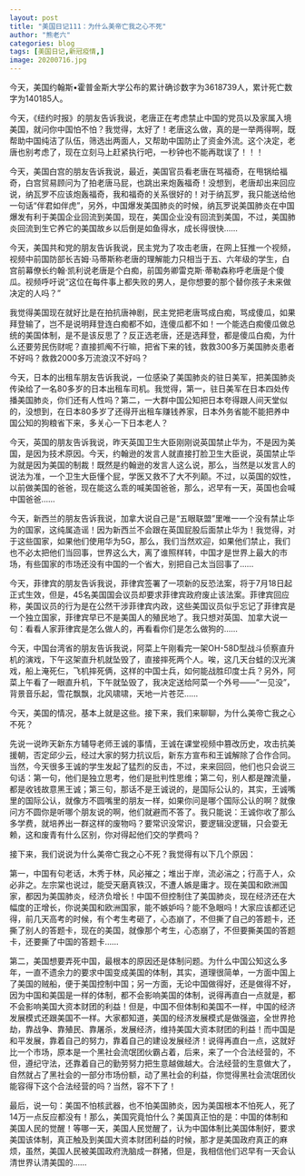 ```yaml
---
layout: post
title: "美国日记111：为什么美帝亡我之心不死"
author: "熊老六"
categories: blog
tags: [美国日记,新冠疫情,]
image: 20200716.jpg
---
```

​​今天，美国约翰斯•霍普金斯大学公布的累计确诊数字为3618739人，累计死亡数字为140185人。

今天，《纽约时报》的朋友告诉我说，老唐正在考虑禁止中国的党员以及家属入境美国，就问你中国怕不怕？我觉得，太好了！老唐这么做，真的是一举两得啊，既帮助中国纯洁了队伍，筛选出两面人，又帮助中国防止了资金外流。这个决定，老唐也别考虑了，现在立刻马上赶紧执行吧，一秒钟也不能再耽误了！！！

今天，美国白宫的朋友告诉我说，最近，美国官员看老唐在骂福奇，在甩锅给福奇，白宫贸易顾问为了拍老唐马屁，也跳出来炮轰福奇！没想到，老唐却出来回应说，纳瓦罗不应该炮轰福奇，我和福奇的关系很好的！对于纳瓦罗，我只能送给他一句话“伴君如伴虎”，另外，中国爆发美国肺炎的时候，纳瓦罗说美国肺炎在中国爆发有利于美国企业回流到美国，现在，美国企业没有回流到美国，不过，美国肺炎回流到生它养它的美国故乡以后倒是如鱼得水，成长得很快……

今天，美国共和党的朋友告诉我说，民主党为了攻击老唐，在网上狂推一个视频，视频中前国防部长吉姆·马蒂斯称老唐的理解能力只相当于五、六年级的学生，白宫前幕僚长约翰·凯利说老唐是个白痴，前国务卿雷克斯·蒂勒森称呼老唐是个傻瓜。视频呼吁说“这位在每件事上都失败的男人，是你想要的那个替你孩子未来做决定的人吗？”

我觉得美国现在就好比是在拍抗唐神剧，民主党把老唐骂成白痴，骂成傻瓜，如果拜登输了，岂不是说明拜登连白痴都不如，连傻瓜都不如！一个能选白痴傻瓜做总统的美国体制，是不是该反思了？反正选老唐，还是选拜登，都是傻瓜白痴，为什么还要劳民伤财呢？直接抓阄不行嘛，把省下来的钱，救救300多万美国肺炎患者不好吗？救救2000多万流浪汉不好吗？

今天，日本的出租车朋友告诉我说，一位感染了美国肺炎的驻日美军，把美国肺炎传染给了一名80多岁的日本出租车司机。我觉得，第一，驻日美军在日本四处传播美国肺炎，你们还有人性吗？第二，一大群中国公知把日本夸得跟人间天堂似的，没想到，在日本80多岁了还得开出租车赚钱养家，日本外务省能不能把养中国公知的狗粮省下来，多关心一下日本老人？

今天，英国的朋友告诉我说，昨天英国卫生大臣刚刚说英国禁止华为，不是因为美国，是因为技术原因。今天，约翰逊的发言人就直接打脸卫生大臣说，英国禁止华为就是因为美国的制裁！既然是约翰逊的发言人这么说，那么，当然是以发言人的说法为准，一个卫生大臣懂个屁，学医又救不了大不列颠。不过，以英国的奴性，以前做美国的爸爸，现在能这么乖的喊美国爸爸，那么，迟早有一天，英国也会喊中国爸爸……

今天，新西兰的朋友告诉我说，加拿大说自己是“五眼联盟”里唯一一个没有禁止华为的国家，这纯属造谣！因为新西兰不会跟在英国屁股后面禁止华为！我觉得，对于这些国家，如果他们使用华为5G，那么，我们当然欢迎，如果他们禁止，我们也不必太把他们当回事，世界这么大，离了谁照样转，中国才是世界上最大的市场，有些国家的市场还没有中国的一个省大，别把自己太当回事了……

今天，菲律宾的朋友告诉我说，菲律宾签署了一项新的反恐法案，将于7月18日起正式生效，但是，45名美国国会议员却要求菲律宾政府废止该法案。菲律宾回应称，美国议员的行为是在公然干涉菲律宾内政，这些美国议员似乎忘记了菲律宾是一个独立国家，菲律宾早已不是美国人的殖民地了。我只想对英国、加拿大说一句：看看人家菲律宾是怎么做人的，再看看你们是怎么做狗的……

今天，中国台湾省的朋友告诉我说，阿菜上午刚看完一架OH-58D型战斗侦察直升机的演戏，下午这架直升机就坠毁了，直接摔死两个人。唉，这几天台蛙的汉光演戏，船上淹死仨，飞机摔死俩，这样的中国士兵，如何能战胜印度士兵？另外，阿菜上午看了一眼直升机，下午就坠毁了，我决定送给阿菜一个外号——“一见没”，背景音乐起，雪花飘飘，北风啸啸，天地一片苍茫……

今天，美国的情况，基本上就是这些。接下来，我们来聊聊，为什么美帝亡我之心不死？

先说一说昨天新东方辅导老师王诚的事情，王诚在课堂视频中篡改历史，攻击抗美援朝，否定邱少云，经过大家的努力抗议后，新东方宣布和王诚解除了合作合同。当然，今天很多王诚的学生发起了猛烈的反击，不过，来来回回，他们也只会说三句话：第一句，他们是独立思考，他们是批判性思维；第二句，别人都是蹭流量，都是收钱故意黑王诚；第三句，那话不是王诚说的，是国际公认的，其实，王诚嘴里的国际公认，就像方不圆嘴里的朋友一样，如果你问是哪个国际公认的啊？就像问方不圆你是听哪个朋友说的啊，他们就避而不答了。我只能说：王诚你收了那么多学费，就培养出一群这样的废物吗？要常识没常识，要逻辑没逻辑，只会耍无赖，这和废青有什么区别，你对得起他们交的学费吗？

接下来，我们说说为什么美帝亡我之心不死？我觉得有以下几个原因：

第一，中国有句老话，木秀于林，风必摧之；堆出于岸，流必湍之；行高于人，众必非之。左宗棠也说过，能受天磨真铁汉，不遭人嫉是庸才。现在美国和欧洲国家，都因为美国肺炎，经济负增长！中国不但控制住了美国肺炎，现在经济还在大幅度的正增长，你说美国和欧洲国家，能不嫉妒吗？能不急眼吗！大家应该都还记得，前几天高考的时候，有个考生考砸了，心态崩了，不但撕了自己的答题卡，还撕了别人的答题卡，现在的美国，就像那个考生，心态崩了，不但要撕美国的答题卡，还要撕了中国的答题卡……

第二，美国想要弄死中国，最根本的原因还是体制问题。为什么中国公知这么多年，一直不遗余力的要求中国变成美国的体制，其实，道理很简单，一方面中国上了美国的贼船，便于美国控制中国；另一方面，无论中国做得好，还是做得不好，因为中国和美国是一样的体制，都不会影响美国的体制，说得再直白一点就是，都不会影响美国大资本财团的利益！但是，中国不但体制和美国不一样，中国的经济发展模式还跟美国不一样。大家都知道，美国的经济发展模式是做强盗，全世界抢劫，靠战争、靠殖民、靠屠杀，发展经济，维持美国大资本财团的利益！而中国是和平发展，靠着自己的努力，靠着自己的建设发展经济！说得再直白一点，这就好比一个市场，原本是一个黑社会流氓团伙霸占着，后来，来了一个合法经营的，不但，遵纪守法，还靠着自己的勤劳努力把生意越做越大。合法经营的生意做大了，自然就占了黑社会的一部分市场份额，动了黑社会的利益，你觉得黑社会流氓团伙能容得下这个合法经营的吗？当然，容不下了！

最后，说一句：美国不怕核武器，也不怕美国肺炎，因为美国根本不怕死人，死了14万一点反应都没有！那么，美国究竟怕什么？美国真正怕的是：中国的体制和美国人民的觉醒！等哪一天，美国人民觉醒了，认为中国体制比美国体制好，要求美国该体制，真正触及到美国大资本财团利益的时候，那才是美国政府真正的麻烦，虽然，美国人民被美国政府洗脑成一群猪，但是，我相信他们迟早有一天会认清世界认清美国的……​​​​